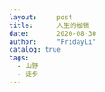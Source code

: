 ```yaml
---
layout:     post
title:      人生的枷锁
date:       2020-08-30
author:     "FridayLi"
catalog: true
tags:
  - 山野
  - 徒步
---
```



